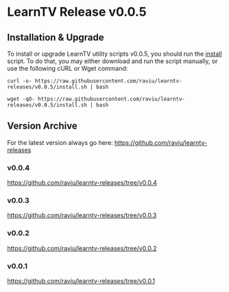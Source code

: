 # LearnTV Release v0.0.5

## Installation & Upgrade 

To install or upgrade LearnTV utility scripts v0.0.5, you should run the [install](https://raw.githubusercontent.com/raviu/learntv-releases/v0.0.5/install.sh) script. To do that, you may either download and run the script manually, or use the following cURL or Wget command:

```
curl -o- https://raw.githubusercontent.com/raviu/learntv-releases/v0.0.5/install.sh | bash
```

```
wget -qO- https://raw.githubusercontent.com/raviu/learntv-releases/v0.0.5/install.sh | bash
```


## Version Archive 

For the latest version always go here: https://github.com/raviu/learntv-releases
### v0.0.4
https://github.com/raviu/learntv-releases/tree/v0.0.4
### v0.0.3
https://github.com/raviu/learntv-releases/tree/v0.0.3
### v0.0.2
https://github.com/raviu/learntv-releases/tree/v0.0.2
### v0.0.1
https://github.com/raviu/learntv-releases/tree/v0.0.1
